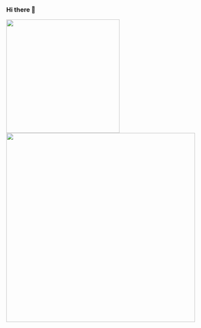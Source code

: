 ### Hi there 👋

<p float="left">
<img align="center" src="https://github-readme-stats.vercel.app/api/top-langs/?username=abhishekmittal15&theme=merko&langs_count=7" width="300" />
<img align="center"src="https://github-readme-stats.vercel.app/api?username=abhishekmittal15&show_icons=true&theme=merko&count_private=true" width="500"/>
</p>
<!--
**abhishekmittal15/abhishekmittal15** is a ✨ _special_ ✨ repository because its `README.md` (this file) appears on your GitHub profile.

Here are some ideas to get you started:

- 🔭 I’m currently working on ...
- 🌱 I’m currently learning ...
- 👯 I’m looking to collaborate on ...
- 🤔 I’m looking for help with ...
- 💬 Ask me about ...
- 📫 How to reach me: ...
- 😄 Pronouns: ...
- ⚡ Fun fact: ...
-->
